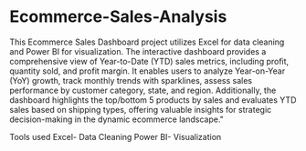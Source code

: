 # Ecommerce-Sales-Analysis
This Ecommerce Sales Dashboard project utilizes Excel for data cleaning and Power BI for visualization. The interactive dashboard provides a comprehensive view of Year-to-Date (YTD) sales metrics, including profit, quantity sold, and profit margin. It enables users to analyze Year-on-Year (YoY) growth, track monthly trends with sparklines, assess sales performance by customer category, state, and region. Additionally, the dashboard highlights the top/bottom 5 products by sales and evaluates YTD sales based on shipping types, offering valuable insights for strategic decision-making in the dynamic ecommerce landscape."

Tools used
Excel- Data Cleaning
Power BI- Visualization
